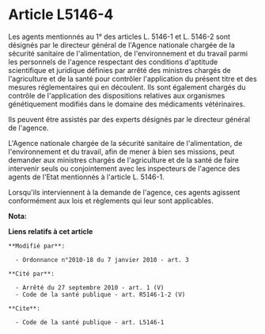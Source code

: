 # Article L5146-4

Les agents mentionnés au 1° des articles L. 5146-1 et L. 5146-2 sont désignés par le directeur général de l'Agence nationale
chargée de la sécurité sanitaire de l'alimentation, de l'environnement et du travail parmi les personnels de l'agence
respectant des conditions d'aptitude scientifique et juridique définies par arrêté des ministres chargés de l'agriculture et
de la santé pour contrôler l'application du présent titre et des mesures réglementaires qui en découlent. Ils sont également
chargés du contrôle de l'application des dispositions relatives aux organismes génétiquement modifiés dans le domaine des
médicaments vétérinaires. 

Ils peuvent être assistés par des experts désignés par le directeur général de l'agence.

L'Agence nationale chargée de la sécurité sanitaire de l'alimentation, de l'environnement et du travail, afin de mener à bien
ses missions, peut demander aux ministres chargés de l'agriculture et de la santé de faire intervenir seuls ou conjointement
avec les inspecteurs de l'agence des agents de l'Etat mentionnés à l'article L. 5146-1. 

Lorsqu'ils interviennent à la demande de l'agence, ces agents agissent conformément aux lois et règlements qui leur sont
applicables.

**Nota:**



**Liens relatifs à cet article**

	**Modifié par**:

	  - Ordonnance n°2010-18 du 7 janvier 2010 - art. 3

	**Cité par**:

	  - Arrêté du 27 septembre 2010 - art. 1 (V)
	  - Code de la santé publique - art. R5146-1-2 (V)

	**Cite**:

	  - Code de la santé publique - art. L5146-1
